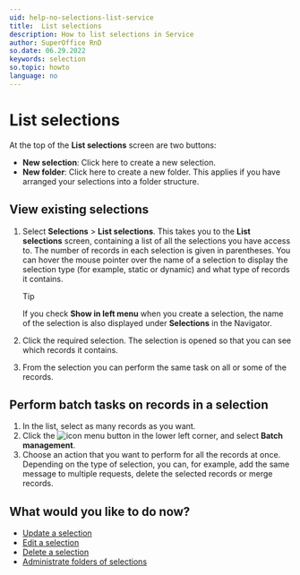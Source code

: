 ```yaml
---
uid: help-no-selections-list-service
title:  List selections
description: How to list selections in Service
author: SuperOffice RnD
so.date: 06.29.2022
keywords: selection
so.topic: howto
language: no
---
```


# List selections

At the top of the **List selections** screen are two buttons:

* **New selection**: Click here to create a new selection.
* **New folder**: Click here to create a new folder. This applies if you have arranged your selections into a folder structure.

## View existing selections

1. Select **Selections** > **List selections**. This takes you to the **List selections** screen, containing a list of all the selections you have access to. The number of records in each selection is given in parentheses. You can hover the mouse pointer over the name of a selection to display the selection type (for example, static or dynamic) and what type of records it contains.

    > [!TIP]
    > If you check **Show in left menu** when you create a selection, the name of the selection is also displayed under **Selections** in the Navigator.

2. Click the required selection. The selection is opened so that you can see which records it contains.

3. From the selection you can perform the same task on all or some of the records.

## Perform batch tasks on records in a selection

1. In the list, select as many records as you want.
2. Click the ![icon][img1] menu button in the lower left corner, and select **Batch management**.
3. Choose an action that you want to perform for all the records at once. Depending on the type of selection, you can, for example, add the same message to multiple requests, delete the selected records or merge records.

## What would you like to do now?

* [Update a selection][3]
* [Edit a selection][4]
* [Delete a selection][5]
* [Administrate folders of selections][2]

<!-- Referenced links -->
[2]: manage-folders.md
[3]: update.md
[4]: edit.md
[5]: delete.md

<!-- Referenced images -->
[img1]: ../../../../../media/icons/btn-menu.png

